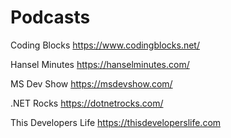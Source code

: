 # Podcasts

Coding Blocks
https://www.codingblocks.net/

Hansel Minutes
https://hanselminutes.com/

MS Dev Show
https://msdevshow.com/

.NET Rocks
https://dotnetrocks.com/

This Developers Life
https://thisdeveloperslife.com